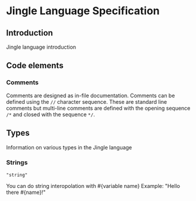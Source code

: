 # Jingle Language Specification
## Introduction
Jingle language introduction

## Code elements
### Comments
Comments are designed as in-file documentation. Comments can be defined using the `//` character sequence. These are standard line comments but multi-line comments are defined with the opening sequence `/*` and closed with the sequence `*/`.

## Types
Information on various types in the Jingle language
### Strings
`"string"`

You can do string interopolation with #{variable name} Example: "Hello there #{name}!" 
